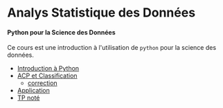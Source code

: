 # Analys Statistique des Données

#### Python pour la Science des Données

Ce cours est une introduction à l'utilisation de `python` pour la science des données.

- [Introduction à Python](seance1-intro.html)
- [ACP et Classification](seance2-ACP-classif.html) <!--  -->
    - [correction](seance2-ACP-classif-correction.html)
- [Application](seance3-application.html) <!-- seance3-classif.html -->
- [TP noté](tpnote.html) <!-- tpnote.ipynb -->
